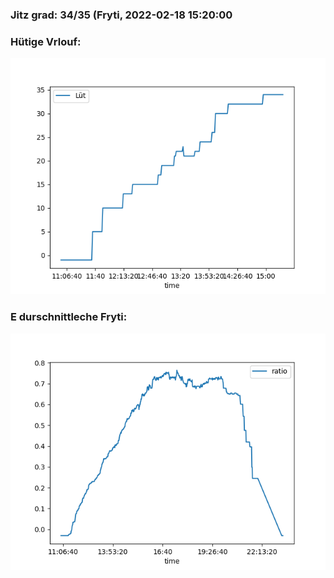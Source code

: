 ### Jitz grad: 34/35 (Fryti, 2022-02-18 15:20:00

### Hütige Vrlouf:
![Graph](Today.png)

### E durschnittleche Fryti:
![Graph](Fryti.png)